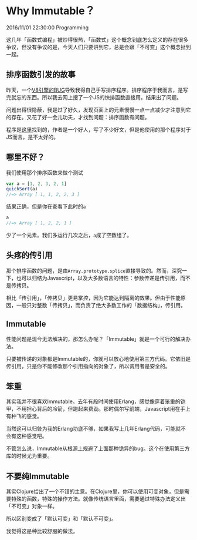 # Why Immutable？
2016/11/01 22:30:00
Programming


这几年「函数式编程」被炒得很热，「函数式」这个概念到底怎么定义的存在很多争议，但没有争议的是，今天人们只要讲到它，总是会跟「不可变」这个概念扯到一起。


## 排序函数引发的故事

昨天，一个[V8引擎的BUG][v8]导致我得自己手写排序程序。排序程序于我而言，是写完就忘的东西。所以我去网上搜了一个JS的快排函数直接用。结果出了问题。

问题出得很隐蔽，我是过了好久，发现页面上的元素慢慢一点一点减少才注意到它的存在。又花了好一会儿功夫，才找到问题：排序函数有问题。

程序是[这里][sort]找到的，作者是一个好人，写了不少好文，但是他使用的那个程序对于JS而言，是不太好的。


## 哪里不好？

我们使用那个排序函数来做个测试

```js
var a = [1, 2, 3, 2, 1]
quickSort(a)
//=> Array [ 1, 1, 2, 2, 3 ]
```

结果正确，但是你在查看下此时的`a`

```js
a
//=> Array [ 1, 2, 2, 1 ]
```

少了一个元素。我们多运行几次之后，`a`成了空数组了。


## 头疼的传引用

那个排序函数的问题，是由`Array.prototype.splice`直接导致的。然而，深究一下，也可以归结为Javascript，以及大多数语言的特性：参数传递是传引用，而不是传拷贝。

相比「传引用」，「传拷贝」更易掌控，因为它能达到隔离的效果。但由于性能原因，一般只对整数「传拷贝」，而负责了绝大多数工作的「数据结构」，传引用。


## Immutable

性能问题是现今无法解决的，那怎么办呢？「Immutable」就是一个可行的解决办法。

只要被传递的对象都是Immutable的，你就可以放心地使用第三方代码。它依旧是传引用，只是你不能修改那个引用指向的对象了，所以调用者是安全的。


## 笨重

其实我并不很喜欢Immutable。去年有段时间使用Erlang，感觉像穿着笨重的铠甲，不用担心背后的冷箭，但跑起来费劲。那时偶尔写前端，Javascript用在手上有种飞的感觉。

当然这可以归咎为我的Erlang功底不够，如果我写上几年Erlang代码，可能就不会有这种感觉吧。

不管怎么说，Immutable从根源上规避了上面那种诡异的bug。这个在使用第三方库的时候尤为重要。


## 不要纯Immutable

其实Clojure给出了一个不错的主意。在Clojure里，你可以使用可变对象，但是需要特殊的函数，特殊的操作方法。就像传统语言里面，需要通过特殊办法定义出「不可变」对象一样。

所以区别变成了「默认可变」和「默认不可变」。

我觉得这是种比较舒服的做法。


[v8]: /V8ArraySortBug.html
[sort]: http://www.ruanyifeng.com/blog/2011/04/quicksort_in_javascript.html
